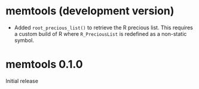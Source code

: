# memtools (development version)

- Added `root_precious_list()` to retrieve the R precious list. This
  requires a custom build of R where `R_PreciousList` is redefined as
  a non-static symbol.


# memtools 0.1.0

Initial release
